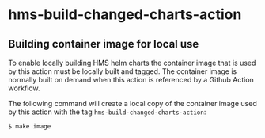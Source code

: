 # hms-build-changed-charts-action

## Building container image for local use
To enable locally building HMS helm charts the container image that is used by this action must be locally built and tagged. The container image is normally built on demand when this action is referenced by a Github Action workflow. 

The following command will create a local copy of the container image used by this action with the tag `hms-build-changed-charts-action`:
```bash
$ make image
```